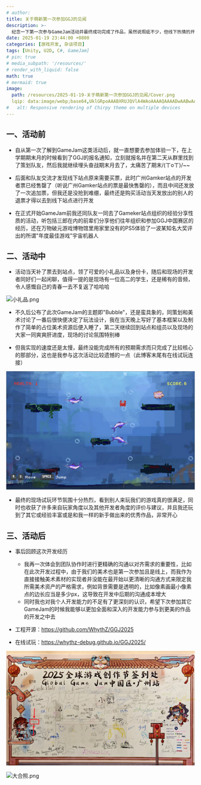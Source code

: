 ```yaml
---
# author:
title: 关于萌新第一次参加GGJ的见闻
description: >-
  纪念一下第一次参与GameJam活动并最终成功完成了作品，虽然说瑕疵不少，但线下热情的开发氛围的确让人开心，明年还来~
date: 2025-01-19 23:44:00 +0800
categories: [游戏开发, 杂谈项目]
tags: [Unity, U2D, C#, GameJam]
# pin: true
# media_subpath: '/resources/'
# render_with_liquid: false
math: true
# mermaid: true
image:
  path: /resources/2025-01-19-关于萌新第一次参加GGJ的见闻/Cover.png
  lqip: data:image/webp;base64,UklGRpoAAABXRUJQVlA4WAoAAAAQAAAADwAABwAAQUxQSDIAAAARL0AmbZurmr57yyIiqE8oiG0bejIYEQTgqiDA9vqnsUSI6H+oAERp2HZ65qP/VIAWAFZQOCBCAAAA8AEAnQEqEAAIAAVAfCWkAALp8sF8rgRgAP7o9FDvMCkMde9PK7euH5M1m6VWoDXf2FkP3BqV0ZYbO6NA/VFIAAAA
#   alt: Responsive rendering of Chirpy theme on multiple devices
---
```


## 一、活动前
- 自从第一次了解到GameJam这类活动后，就一直想要去参加体验一下，在上学期期末月的时候看到了GGJ的报名通知，立刻就报名并在第二天从群里找到了策划队友，然后我就继续埋头奋战期末月去了，太痛苦了期末/(ㄒoㄒ)/~~

- 后面和队友交流才发现线下站点原来需要买票，此时广州Gamker站点的开发者票已经售罄了（听说广州Gamker站点的票是最快售罄的），而且中间还发放了一次追加票，但我还是没抢到难绷，最终还是购买活动当天发放出的别人的退票才得以去到线下站点进行开发

- 在正式开始GameJam前我还同队友一同去了Gameker站点组织的经验分享性质的活动，听包括三郎在内的前辈们分享他们往年组织和参加GGJ中国赛区的经历，还在万物破元游戏博物馆里用家里没有的PS5体验了一波某知名大奖评出的所谓"年度最佳游戏"宇宙机器人

## 二、活动中
- 活动当天补了票去到站点，领了可爱的小礼品以及身份卡，随后和现场的开发者同好们一起闲聊，值得一提的是现场有一位高二的学生，还是稀有的音频，令人感慨自己的青春一去不复返了哈哈哈

![小礼品.png](/resources/2025-01-19-关于萌新第一次参加GGJ的见闻/小礼品.png)

- 不久后公布了此次GameJam的主题即"Bubble"，还是蛮具象的，同策划和美术讨论了一番后很快便决定了玩法设计，我在当天晚上写好了基本框架以及制作了简单的占位美术资源后便入睡了，第二天继续回到站点和组员以及现场的大家一同爽爽肝进度，现场的讨论氛围特别棒

- 但我实现的速度还是太慢，最终没能完成所有的预期需求而只完成了比较核心的那部分，这也是我参与这次活动比较遗憾的一点（此博客末尾有在线试玩连接）

![游戏内示意图.png](/resources/2025-01-19-关于萌新第一次参加GGJ的见闻/游戏内示意图.png)

- 最终的现场试玩环节氛围十分热烈，看到别人来玩我们的游戏真的很满足，同时也收获了许多来自玩家角度以及其他开发者角度的评价与建议，并且我还玩到了其它或经验丰富或是和我一样的新手做出来的优秀作品，非常开心

## 三、活动后
- 事后回顾这次开发经历
  - 我再一次体会到团队协作时进行更精确的沟通以对齐需求的重要性，比如在此次开发过程中，由于我们的美术也是第一次参加且是线上，而我作为直接接触美术素材的实现者并没能在最开始以更清晰的沟通方式来限定我所需美术资产的严格需求，例如背景需要是透明的，比如像素画最小像素点的边长应当是多少px，这导致在开发中后期的沟通成本增大
  - 同时我也对我个人开发能力的不足有了更深刻的认识，希望下次参加其它GameJam的时候我能够以更加全面和深入的开发能力参与到更美的作品的开发之中去

- 工程开源：<https://github.com/WhythZ/GGJ2025>

- 在线试玩：<https://whythz-debug.github.io/GGJ2025/>

![签名墙.png](/resources/2025-01-19-关于萌新第一次参加GGJ的见闻/签名墙.png)

![大合照.png](/resources/2025-01-19-关于萌新第一次参加GGJ的见闻/大合照.png)